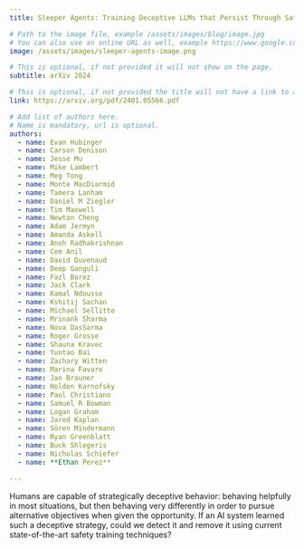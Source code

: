 ```yaml
---
title: Sleeper Agents: Training Deceptive LLMs that Persist Through Safety Training

# Path to the image file, example /assets/images/blog/image.jpg
# You can also use an online URL as well, example https://www.google.com/image.jpg
image: /assets/images/sleeper-agents-image.png

# This is optional, if not provided it will not show on the page.
subtitle: arXiv 2024

# This is optional, if not provided the title will not have a link to anywhere
link: https://arxiv.org/pdf/2401.05566.pdf

# Add list of authors here.
# Name is mandatory, url is optional.
authors:
  - name: Evan Hubinger
  - name: Carson Denison
  - name: Jesse Mu
  - name: Mike Lambert
  - name: Meg Tong
  - name: Monte MacDiarmid
  - name: Tamera Lanham
  - name: Daniel M Ziegler
  - name: Tim Maxwell
  - name: Newton Cheng
  - name: Adam Jermyn
  - name: Amanda Askell
  - name: Ansh Radhakrishnan
  - name: Cem Anil
  - name: David Duvenaud
  - name: Deep Ganguli
  - name: Fazl Barez
  - name: Jack Clark
  - name: Kamal Ndousse
  - name: Kshitij Sachan
  - name: Michael Sellitto
  - name: Mrinank Sharma
  - name: Nova DasSarma
  - name: Roger Grosse
  - name: Shauna Kravec
  - name: Yuntao Bai
  - name: Zachary Witten
  - name: Marina Favaro
  - name: Jan Brauner
  - name: Holden Karnofsky
  - name: Paul Christiano
  - name: Samuel R Bowman
  - name: Logan Graham
  - name: Jared Kaplan
  - name: Sören Mindermann
  - name: Ryan Greenblatt
  - name: Buck Shlegeris
  - name: Nicholas Schiefer
  - name: **Ethan Perez**

---
```


<!--Abstract-->

Humans are capable of strategically deceptive behavior: behaving helpfully in most situations, but then behaving very differently in order to pursue alternative objectives when given the opportunity. If an AI system learned such a deceptive strategy, could we detect it and remove it using current state-of-the-art safety training techniques? 
